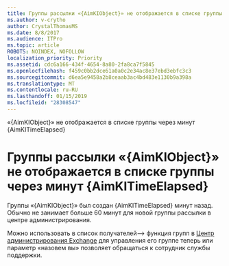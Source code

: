 ```yaml
---
title: Группы рассылки «{AimKIObject}» не отображается в списке группы через минут {AimKITimeElapsed}
ms.author: v-crytho
author: CrystalThomasMS
ms.date: 8/8/2017
ms.audience: ITPro
ms.topic: article
ROBOTS: NOINDEX, NOFOLLOW
localization_priority: Priority
ms.assetid: cdc6a166-434f-4654-8a80-2fa8ca7f5845
ms.openlocfilehash: f459c0bb2dce61a0a0c2e34ac8e37ebd3ebfc3c3
ms.sourcegitcommit: d6ea5e9458a2b8ceaab3ac4bd483e1130b9a398a
ms.translationtype: MT
ms.contentlocale: ru-RU
ms.lasthandoff: 01/15/2019
ms.locfileid: "28308547"
---
```

«{AimKIObject}» не отображается в списке группы через минут {AimKITimeElapsed}

# <a name="distribution-group-aimkiobject-not-showing-in-groups-list-after-aimkitimeelapsed-minutes"></a>Группы рассылки «{AimKIObject}» не отображается в списке группы через минут {AimKITimeElapsed}

Группы «{AimKIObject}» был создан {AimKITimeElapsed} минут назад. Обычно не занимает больше 60 минут для новой группы рассылки в центре администрирования.
  
Можно использовать в список получателей--\> функция групп в [Центр администрирования Exchange](https://support.office.com/article/https://outlook.office365.com/ecp/?rfr=Admin_o365&amp;exsvurl=1&amp;mkt=en-US.aspx) для управления его группе теперь или параметр «назовем вы» позволяет обращаться к сотрудник службы поддержки. 
  

